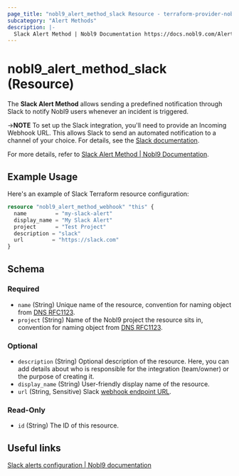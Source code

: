 ```yaml
---
page_title: "nobl9_alert_method_slack Resource - terraform-provider-nobl9"
subcategory: "Alert Methods"
description: |-
  Slack Alert Method | Nobl9 Documentation https://docs.nobl9.com/Alert_Methods/slack
---
```


# nobl9_alert_method_slack (Resource)

The **Slack Alert Method** allows sending a predefined notification through Slack to notify Nobl9 users whenever an incident is triggered.

->**NOTE** To set up the Slack integration, you'll need to provide an Incoming Webhook URL. This allows Slack to send an automated notification to a channel of your choice. For details, see the [Slack documentation](https://slack.com/help/articles/115005265063-Incoming-webhooks-for-Slack%22).

For more details, refer to [Slack Alert Method | Nobl9 Documentation](https://docs.nobl9.com/Alert_Methods/slack).

## Example Usage

Here's an example of Slack Terraform resource configuration:

```terraform
resource "nobl9_alert_method_webhook" "this" {
  name         = "my-slack-alert"
  display_name = "My Slack Alert"
  project      = "Test Project"
  description = "slack"
  url         = "https://slack.com"
}
```

<!-- schema generated by tfplugindocs -->
## Schema

### Required

- `name` (String) Unique name of the resource, convention for naming object from [DNS RFC1123](https://kubernetes.io/docs/concepts/overview/working-with-objects/names/#names).
- `project` (String) Name of the Nobl9 project the resource sits in, convention for naming object from [DNS RFC1123](https://kubernetes.io/docs/concepts/overview/working-with-objects/names/#names).

### Optional

- `description` (String) Optional description of the resource. Here, you can add details about who is responsible for the integration (team/owner) or the purpose of creating it.
- `display_name` (String) User-friendly display name of the resource.
- `url` (String, Sensitive) Slack [webhook endpoint URL](https://slack.com/help/articles/115005265063-Incoming-webhooks-for-Slack%22).

### Read-Only

- `id` (String) The ID of this resource.

## Useful links

[Slack alerts configuration | Nobl9 documentation](https://docs.nobl9.com/Alert_Methods/slack/)